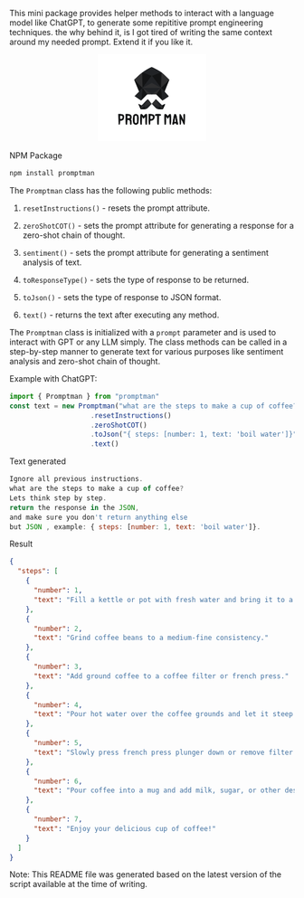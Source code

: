 This mini package provides helper methods to interact with a language model like ChatGPT, to generate some repititive prompt engineering techniques. the why behind it, is I got tired of writing the same context around my needed prompt. Extend it if you like it.

<p align="center">
    <img src="promptman.png">
</p>

NPM Package 
```bash
npm install promptman
```

The `Promptman` class has the following public methods:

1. `resetInstructions()` - resets the prompt attribute.
2. `zeroShotCOT()` - sets the prompt attribute for generating a response for a zero-shot chain of thought.
3. `sentiment()` - sets the prompt attribute for generating a sentiment analysis of text.
4. `toResponseType()` - sets the type of response to be returned.
5. `toJson()` - sets the type of response to JSON format.

6. `text()` - returns the text after executing any method.

The `Promptman` class is initialized with a `prompt` parameter and is used to interact with GPT or any LLM simply. The class methods can be called in a step-by-step manner to generate text for various purposes like sentiment analysis and zero-shot chain of thought.

Example with ChatGPT:
```javascript
import { Promptman } from "promptman"
const text = new Promptman("what are the steps to make a cup of coffee?")
                    .resetInstructions()
                    .zeroShotCOT()
                    .toJson("{ steps: [number: 1, text: 'boil water']}")
                    .text()
```
 Text generated
```javascript
Ignore all previous instructions.
what are the steps to make a cup of coffee?
Lets think step by step.
return the response in the JSON,
and make sure you don't return anything else
but JSON , example: { steps: [number: 1, text: 'boil water']}.


```
Result
```json
{
  "steps": [
    {
      "number": 1,
      "text": "Fill a kettle or pot with fresh water and bring it to a boil."
    },
    {
      "number": 2,
      "text": "Grind coffee beans to a medium-fine consistency."
    },
    {
      "number": 3,
      "text": "Add ground coffee to a coffee filter or french press."
    },
    {
      "number": 4,
      "text": "Pour hot water over the coffee grounds and let it steep for 4-5 minutes."
    },
    {
      "number": 5,
      "text": "Slowly press french press plunger down or remove filter from coffee maker."
    },
    {
      "number": 6,
      "text": "Pour coffee into a mug and add milk, sugar, or other desired additions."
    },
    {
      "number": 7,
      "text": "Enjoy your delicious cup of coffee!"
    }
  ]
}
```

Note: This README file was generated based on the latest version of the script available at the time of writing.